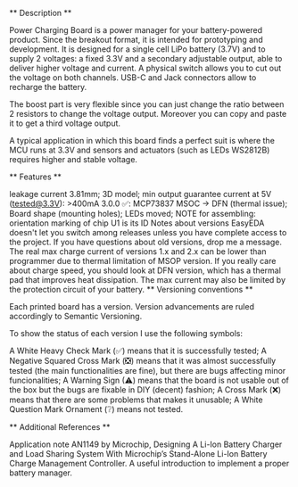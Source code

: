 ** Description **

Power Charging Board is a power manager for your battery-powered product. Since the breakout format, it is intended for prototyping and development. It is designed for a single cell LiPo battery (3.7V) and to supply 2 voltages: a fixed 3.3V and a secondary adjustable output, able to deliver higher voltage and current. A physical switch allows you to cut out the voltage on both channels. USB-C and Jack connectors allow to recharge the battery.

The boost part is very flexible since you can just change the ratio between 2 resistors to change the voltage output. Moreover you can copy and paste it to get a third voltage output.

A typical application in which this board finds a perfect suit is where the MCU runs at 3.3V and sensors and actuators (such as LEDs WS2812B) requires higher and stable voltage.

** Features **

leakage current 3.81mm; 3D model; min output guarantee current at 5V (tested@3.3V): >400mA
3.0.0 ✅: MCP73837 MSOC -> DFN (thermal issue); Board shape (mounting holes); LEDs moved; NOTE for assembling: orientation marking of chip U1 is its ID
Notes about versions
EasyEDA doesn't let you switch among releases unless you have complete access to the project. If you have questions about old versions, drop me a message.
The real max charge current of versions 1.x and 2.x can be lower than programmer due to thermal limitation of MSOP version. If you really care about charge speed, you should look at DFN version, which has a thermal pad that improves heat dissipation. The max current may also be limited by the protection circuit of your battery.
** Versioning conventions **

Each printed board has a version. Version advancements are ruled accordingly to Semantic Versioning.

To show the status of each version I use the following symbols:

A White Heavy Check Mark (✅) means that it is successfully tested;
A Negative Squared Cross Mark (❎) means that it was almost successfully tested (the main functionalities are fine), but there are bugs affecting minor funcionalities;
A Warning Sign (⚠) means that the board is not usable out of the box but the bugs are fixable in DIY (decent) fashion;
A Cross Mark (❌) means that there are some problems that makes it unusable;
A White Question Mark Ornament (❔) means not tested.

** Additional References **

Application note AN1149 by Microchip, Designing A Li-Ion Battery Charger and Load Sharing System With Microchip’s Stand-Alone Li-Ion Battery Charge Management Controller. A useful introduction to implement a proper battery manager.
